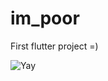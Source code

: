 # im_poor

First flutter project =)

![Yay](https://github.com/guixo182/im_poor/blob/main/images/image.jpg?raw=true)
